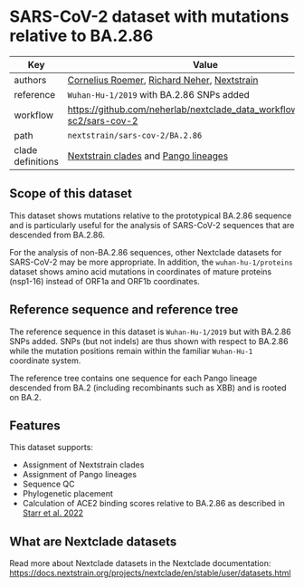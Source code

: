 # SARS-CoV-2 dataset with mutations relative to BA.2.86

| Key               | Value                                                                                                                                                            |
| ----------------- | ---------------------------------------------------------------------------------------------------------------------------------------------------------------- |
| authors           | [Cornelius Roemer](https://neherlab.org), [Richard Neher](https://neherlab.org), [Nextstrain](https://nextstrain.org)                                            |
| reference         | `Wuhan-Hu-1/2019` with BA.2.86 SNPs added                                                                                                                        |
| workflow          | https://github.com/neherlab/nextclade_data_workflows/tree/v3-sc2/sars-cov-2                                                                                      |
| path              | `nextstrain/sars-cov-2/BA.2.86`                                                                                                                                  |
| clade definitions | [Nextstrain clades](https://nextstrain.org/blog/2022-04-29-SARS-CoV-2-clade-naming-2022) and [Pango lineages](https://www.nature.com/articles/s41564-020-0770-5) |

## Scope of this dataset

This dataset shows mutations relative to the prototypical BA.2.86 sequence and is particularly useful for the analysis of SARS-CoV-2 sequences that are descended from BA.2.86.

For the analysis of non-BA.2.86 sequences, other Nextclade datasets for SARS-CoV-2 may be more appropriate. In addition, the `wuhan-hu-1/proteins` dataset shows amino acid mutations in coordinates of mature proteins (nsp1-16) instead of ORF1a and ORF1b coordinates.

## Reference sequence and reference tree

The reference sequence in this dataset is `Wuhan-Hu-1/2019` but with BA.2.86 SNPs added. SNPs (but not indels) are thus shown with respect to BA.2.86 while the mutation positions remain within the familiar `Wuhan-Hu-1` coordinate system.

The reference tree contains one sequence for each Pango lineage descended from BA.2 (including recombinants such as XBB) and is rooted on BA.2.

## Features

This dataset supports:

- Assignment of Nextstrain clades
- Assignment of Pango lineages
- Sequence QC
- Phylogenetic placement
- Calculation of ACE2 binding scores relative to BA.2.86 as described in [Starr et al. 2022](https://doi.org/10.1371/journal.ppat.1010951)

## What are Nextclade datasets

Read more about Nextclade datasets in the Nextclade documentation: https://docs.nextstrain.org/projects/nextclade/en/stable/user/datasets.html
